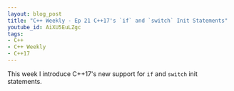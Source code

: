 ```yaml
---
layout: blog_post
title: "C++ Weekly - Ep 21 C++17's `if` and `switch` Init Statements"
youtube_id: AiXU5EuLZgc
tags:
- C++
- C++ Weekly
- C++17
---
```


This week I introduce C++17's new support for `if` and `switch` init statements.




